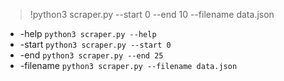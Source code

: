 >  !python3 scraper.py --start 0 --end 10 --filename data.json

- -help		  `python3 scraper.py --help`                      
- -start      `python3 scraper.py --start 0`                     
- -end        `python3 scraper.py --end 25`
- -filename	  `python3 scraper.py --filename data.json`					
